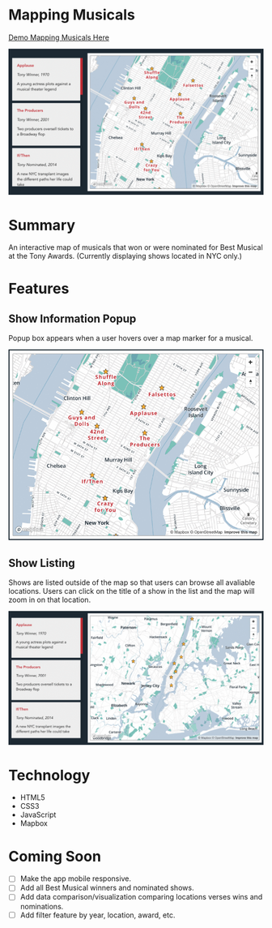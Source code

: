 # Mapping Musicals
[Demo Mapping Musicals Here](http://www.brittanywalker.io/mappingmusicals/)

![Mapping Musicals main animated GIF](readme/mapping-musicals.gif?raw=true "Mapping Musicals main animated GIF")

# Summary

An interactive map of musicals that won or were nominated for Best Musical at the Tony Awards. (Currently displaying shows located in NYC only.)

# Features

## Show Information Popup
Popup box appears when a user hovers over a map marker for a musical. 

![Mapping Musicals popup feature animated GIF](readme/popup.gif?raw=true "Mapping Musicals popup feature animated GIF")

## Show Listing
Shows are listed outside of the map so that users can browse all avaliable locations. Users can click on the title of a show in the list and the map will zoom in on that location.

![Mapping Musicals zoom feature animated GIF](readme/zoom.gif?raw=true "Mapping Musicals zoom feature animated GIF")

# Technology

* HTML5
* CSS3 
* JavaScript
* Mapbox

# Coming Soon
- [ ] Make the app mobile responsive.
- [ ] Add all Best Musical winners and nominated shows.
- [ ] Add data comparison/visualization comparing locations verses wins and nominations.
- [ ] Add filter feature by year, location, award, etc.

